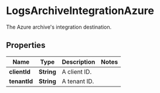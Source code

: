 

# LogsArchiveIntegrationAzure

The Azure archive's integration destination.

## Properties

Name | Type | Description | Notes
------------ | ------------- | ------------- | -------------
**clientId** | **String** | A client ID. | 
**tenantId** | **String** | A tenant ID. | 



